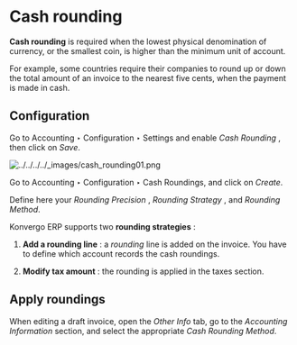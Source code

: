 # Cash rounding

**Cash rounding** is required when the lowest physical denomination of
currency, or the smallest coin, is higher than the minimum unit of account.

For example, some countries require their companies to round up or down the
total amount of an invoice to the nearest five cents, when the payment is made
in cash.

## Configuration

Go to Accounting ‣ Configuration ‣ Settings and enable _Cash Rounding_ , then
click on _Save_.

![../../../../_images/cash_rounding01.png](../../../../_images/cash_rounding01.png)

Go to Accounting ‣ Configuration ‣ Cash Roundings, and click on _Create_.

Define here your _Rounding Precision_ , _Rounding Strategy_ , and _Rounding
Method_.

Konvergo ERP supports two **rounding strategies** :

  1. **Add a rounding line** : a _rounding_ line is added on the invoice. You have to define which account records the cash roundings.

  2. **Modify tax amount** : the rounding is applied in the taxes section.

## Apply roundings

When editing a draft invoice, open the _Other Info_ tab, go to the _Accounting
Information_ section, and select the appropriate _Cash Rounding Method_.


